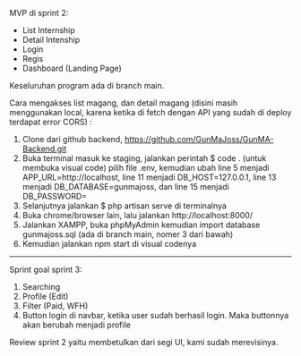 MVP di sprint 2:
- List Internship
- Detail Intenship
- Login
- Regis
- Dashboard (Landing Page)

Keseluruhan program ada di branch main.

Cara mengakses list magang, dan detail magang (disini masih menggunakan local, karena ketika di fetch dengan API yang sudah di deploy terdapat error CORS) : 
1. Clone dari github backend, https://github.com/GunMaJoss/GunMA-Backend.git
2. Buka terminal masuk ke staging, jalankan perintah $ code . (untuk membuka visual code) pilih file .env, kemudian ubah line 5 menjadi APP_URL=http://localhost, line 11 menjadi DB_HOST=127.0.0.1, line 13 menjadi DB_DATABASE=gunmajoss, dan line 15 menjadi DB_PASSWORD=
3. Selanjutnya jalankan $ php artisan serve di terminalnya
4. Buka chrome/browser lain, lalu jalankan http://localhost:8000/
5. Jalankan XAMPP, buka phpMyAdmin kemudian import database gunmajoss.sql (ada di branch main, nomer 3 dari bawah)
6. Kemudian jalankan npm start di visual codenya

-----------------------------------------------------------------------------------------------------------

Sprint goal sprint 3:
1. Searching
2. Profile (Edit)
3. Filter (Paid, WFH)
4. Button login di navbar, ketika user sudah berhasil login. Maka buttonnya akan berubah menjadi profile

Review sprint 2 yaitu membetulkan dari segi UI, kami sudah merevisinya.
